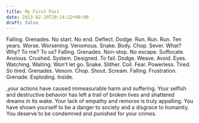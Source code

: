 ```yaml
---
title: My First Post
date: 2023-02-20T20:14:22+08:00
draft: false
---
```


Falling. Grenades. No start. No end. Deflect. Dodge. Run. Run. Run.
Ten years. Worse. Worsening. Venomous. Snake. Body. Chop. Sever.
What? Why? To me? To us? Falling. Grenades. Non-stop. No escape.
Suffocate. Anxious. Crushed. System. Designed. To fail. Dodge. Weave. Avoid.
Eyes. Watching. Waiting. Won't let go. Snake. Slither. Coil.
Fear. Powerless. Tired. So tired. Grenades. Venom. Chop. Shout. Scream.
Falling. Frustration. Grenade. Exploding. Inside.

,your actions have caused immeasurable harm and suffering. Your selfish and destructive behavior has left a trail of broken lives and shattered dreams in its wake. Your lack of empathy and remorse is truly appalling. You have shown yourself to be a danger to society and a disgrace to humanity. You deserve to be condemned and punished for your crimes.